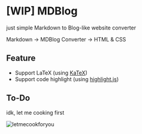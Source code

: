 # [WIP] MDBlog
just simple Markdown to Blog-like website converter

Markdown -> MDBlog Converter -> HTML & CSS

## Feature
- Support LaTeX (using [KaTeX](https://katex.org/))
- Support code highlight (using [highlight.js](https://highlightjs.org/))

## To-Do
idk, let me cooking first

![letmecookforyou](assets/lethimcook.avifs)
